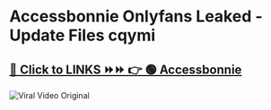 
 # Accessbonnie Onlyfans Leaked - Update Files cqymi

## <h2><a href="https://clipsfans.com/Accessbonnie&ref=git">🔗 Click to LINKS ⏩⏩ 👉 🟢 Accessbonnie </a></h2>

<a href="https://clipsfans.com/Accessbonnie&ref=git" rel="nofollow" data-target="animated-image.originalLink"><img src="https://i.ibb.co.com/xMMVF88/686577567.gif" alt="Viral Video Original" style="max-width: 100%; display: inline-block;" data-target="animated-image.originalImage"></a>

